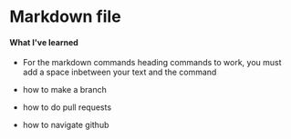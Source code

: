 Markdown file
====== 
#### What I've learned
  * For the markdown commands heading commands to work, you must add a space inbetween your text and the command  
  
  * how to make a branch
  * how to do pull requests
  * how to navigate github


